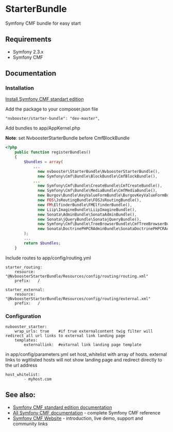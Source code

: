 # StarterBundle
Symfony CMF  bundle for easy start

## Requirements

* Symfony 2.3.x
* Symfony CMF

## Documentation

### Installation

[Install Symfony CMF standart edition](http://symfony.com/doc/master/cmf/book/installation.html)

Add the package to your composer.json file
```
"nvbooster/starter-bundle": "dev-master",
```

Add bundles to app/AppKernel.php

**Note**: set NvboosterStarterBundle before CmfBlockBundle

```php
<?php
    public function registerBundles()
    {
        $bundles = array(
            ...
              new nvbooster\StarterBundle\NvboosterStarterBundle(),
              new Symfony\Cmf\Bundle\BlockBundle\CmfBlockBundle(),
            ...  
              new Symfony\Cmf\Bundle\CreateBundle\CmfCreateBundle(),
              new Symfony\Cmf\Bundle\MediaBundle\CmfMediaBundle(),
              new Burgov\Bundle\KeyValueFormBundle\BurgovKeyValueFormBundle(),
              new FOS\JsRoutingBundle\FOSJsRoutingBundle(),
              new FM\ElfinderBundle\FMElfinderBundle(),
              new Liip\ImagineBundle\LiipImagineBundle(),
              new Sonata\AdminBundle\SonataAdminBundle(),
              new Sonata\jQueryBundle\SonatajQueryBundle(),
              new Symfony\Cmf\Bundle\TreeBrowserBundle\CmfTreeBrowserBundle(),
              new Sonata\DoctrinePHPCRAdminBundle\SonataDoctrinePHPCRAdminBundle(),                            
        );
        ...
        return $bundles;
    }
```

Include routes to app/config/routing.yml

```
starter_routing:
    resource: "@NvboosterStarterBundle/Resources/config/routing/routing.xml"
    prefix:   /
    
starter_external:
    resource: "@NvboosterStarterBundle/Resources/config/routing/external.xml"
    prefix:   /
```

### Configuration

```
nvbooster_starter:
    wrap_urls: true    #if true externalcontent twig filter will redirect all url links to external link landing page 
    templates:
        externallink:  #extarnal link landing page template
```        
        
in app/config/parameters.yml set host_whitelist with array of hosts.
external links to wgitlisted hosts will not show landing page and redirect directly to the url address 

```
host_whitelist:
        - myhost.com
```

## See also:

* [Symfony CMF standard edition documentation](http://symfony.com/doc/master/cmf/book/installation.html)
* [All Symfony CMF documentation](http://symfony.com/doc/master/cmf/index.html) - complete Symfony CMF reference
* [Symfony CMF Website](http://cmf.symfony.com/) - introduction, live demo, support and community links